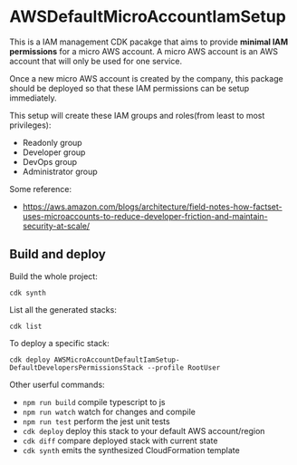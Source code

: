 # AWSDefaultMicroAccountIamSetup

This is a IAM management CDK pacakge that aims to provide __minimal IAM permissions__ for a micro AWS account.
A micro AWS account is an AWS account that will only be used for one service.

Once a new micro AWS account is created by the company, this package should be deployed so that these IAM permissions can be setup immediately. 

This setup will create these IAM groups and roles(from least to most privileges):

* Readonly group
* Developer group
* DevOps group
* Administrator group

Some reference:
* https://aws.amazon.com/blogs/architecture/field-notes-how-factset-uses-microaccounts-to-reduce-developer-friction-and-maintain-security-at-scale/

## Build and deploy

Build the whole project:  

```
cdk synth  
```

List all the generated stacks:  
```
cdk list
```

To deploy a specific stack:  
```
cdk deploy AWSMicroAccountDefaultIamSetup-DefaultDevelopersPermissionsStack --profile RootUser
```

Other userful commands:  
* `npm run build`   compile typescript to js
* `npm run watch`   watch for changes and compile
* `npm run test`    perform the jest unit tests
* `cdk deploy`      deploy this stack to your default AWS account/region
* `cdk diff`        compare deployed stack with current state
* `cdk synth`       emits the synthesized CloudFormation template
